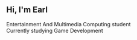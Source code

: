 ## Hi, I'm Earl 

Entertainment And Multimedia Computing student<br> 
Currently studying Game Development
